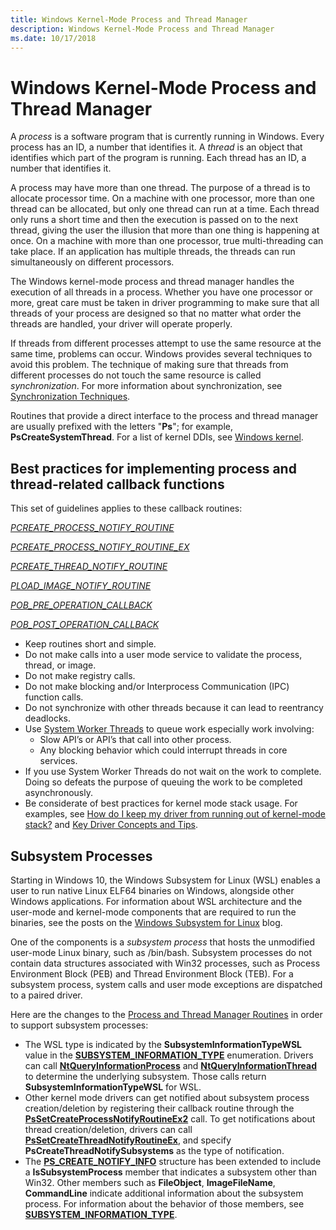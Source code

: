 ```yaml
---
title: Windows Kernel-Mode Process and Thread Manager
description: Windows Kernel-Mode Process and Thread Manager
ms.date: 10/17/2018
---
```


# Windows Kernel-Mode Process and Thread Manager


A *process* is a software program that is currently running in Windows. Every process has an ID, a number that identifies it. A *thread* is an object that identifies which part of the program is running. Each thread has an ID, a number that identifies it.

A process may have more than one thread. The purpose of a thread is to allocate processor time. On a machine with one processor, more than one thread can be allocated, but only one thread can run at a time. Each thread only runs a short time and then the execution is passed on to the next thread, giving the user the illusion that more than one thing is happening at once. On a machine with more than one processor, true multi-threading can take place. If an application has multiple threads, the threads can run simultaneously on different processors.

The Windows kernel-mode process and thread manager handles the execution of all threads in a process. Whether you have one processor or more, great care must be taken in driver programming to make sure that all threads of your process are designed so that no matter what order the threads are handled, your driver will operate properly.

If threads from different processes attempt to use the same resource at the same time, problems can occur. Windows provides several techniques to avoid this problem. The technique of making sure that threads from different processes do not touch the same resource is called *synchronization*. For more information about synchronization, see [Synchronization Techniques](introduction-to-kernel-dispatcher-objects.md).

Routines that provide a direct interface to the process and thread manager are usually prefixed with the letters "**Ps**"; for example, **PsCreateSystemThread**. For a list of kernel DDIs, see [Windows kernel](/windows-hardware/drivers/ddi/_kernel/).

## <a name="best"></a>Best practices for implementing process and thread-related callback functions

This set of guidelines applies to these callback routines:

[_PCREATE_PROCESS_NOTIFY_ROUTINE_](/windows-hardware/drivers/ddi/ntddk/nc-ntddk-pcreate_process_notify_routine)

[_PCREATE_PROCESS_NOTIFY_ROUTINE_EX_](/windows-hardware/drivers/ddi/ntddk/nc-ntddk-pcreate_process_notify_routine_ex)

[_PCREATE_THREAD_NOTIFY_ROUTINE_](/windows-hardware/drivers/ddi/ntddk/nc-ntddk-pcreate_thread_notify_routine)

[_PLOAD_IMAGE_NOTIFY_ROUTINE_](/windows-hardware/drivers/ddi/ntddk/nc-ntddk-pload_image_notify_routine)

[_POB_PRE_OPERATION_CALLBACK_](/windows-hardware/drivers/ddi/wdm/nc-wdm-pob_pre_operation_callback)

[_POB_POST_OPERATION_CALLBACK_](/windows-hardware/drivers/ddi/wdm/nc-wdm-pob_post_operation_callback)

-    Keep routines short and simple.
-    Do not make calls into a user mode service to validate the process, thread, or image. 
-    Do not make registry calls. 
-    Do not make blocking and/or Interprocess Communication (IPC) function calls. 
-    Do not synchronize with other threads because it can lead to reentrancy deadlocks. 
-    Use [System Worker Threads](./system-worker-threads.md) to queue work especially work involving: 
        -    Slow API’s or API’s that call into other process.
        -    Any blocking behavior which could interrupt threads in core services. 
-    If you use System Worker Threads do not wait on the work to complete. Doing so defeats the purpose of queuing the work to be completed asynchronously.
-    Be considerate of best practices for kernel mode stack usage. For examples, see [How do I keep my driver from running out of kernel-mode stack?](/previous-versions/windows/hardware/design/dn613940(v=vs.85)) and [Key Driver Concepts and Tips](/previous-versions/windows/hardware/design/dn614604(v=vs.85)).


## Subsystem Processes


Starting in Windows 10, the Windows Subsystem for Linux (WSL) enables a user to run native Linux ELF64 binaries on Windows, alongside other Windows applications. For information about WSL architecture and the user-mode and kernel-mode components that are required to run the binaries, see the posts on the [Windows Subsystem for Linux](/archive/blogs/wsl/) blog.

One of the components is a *subsystem process* that hosts the unmodified user-mode Linux binary, such as /bin/bash. Subsystem processes do not contain data structures associated with Win32 processes, such as Process Environment Block (PEB) and Thread Environment Block (TEB). For a subsystem process, system calls and user mode exceptions are dispatched to a paired driver.

Here are the changes to the [Process and Thread Manager Routines](/windows-hardware/drivers/ddi/_kernel) in order to support subsystem processes:

-   The WSL type is indicated by the **SubsystemInformationTypeWSL** value in the [**SUBSYSTEM\_INFORMATION\_TYPE**](/windows-hardware/drivers/ddi/ntddk/ne-ntddk-_subsystem_information_type) enumeration. Drivers can call [**NtQueryInformationProcess**](/windows/win32/api/winternl/nf-winternl-ntqueryinformationprocess) and [**NtQueryInformationThread**](/windows/win32/api/winternl/nf-winternl-ntqueryinformationthread) to determine the underlying subsystem. Those calls return **SubsystemInformationTypeWSL** for WSL.
-   Other kernel mode drivers can get notified about subsystem process creation/deletion by registering their callback routine through the [**PsSetCreateProcessNotifyRoutineEx2**](/windows-hardware/drivers/ddi/ntddk/nf-ntddk-pssetcreateprocessnotifyroutineex2) call. To get notifications about thread creation/deletion, drivers can call [**PsSetCreateThreadNotifyRoutineEx**](/windows-hardware/drivers/ddi/ntddk/nf-ntddk-pssetcreatethreadnotifyroutineex), and specify **PsCreateThreadNotifySubsystems** as the type of notification.
-   The [**PS\_CREATE\_NOTIFY\_INFO**](/windows-hardware/drivers/ddi/ntddk/ns-ntddk-_ps_create_notify_info) structure has been extended to include a **IsSubsystemProcess** member that indicates a subsystem other than Win32. Other members such as **FileObject**, **ImageFileName**, **CommandLine** indicate additional information about the subsystem process. For information about the behavior of those members, see [**SUBSYSTEM\_INFORMATION\_TYPE**](/windows-hardware/drivers/ddi/ntddk/ne-ntddk-_subsystem_information_type).

